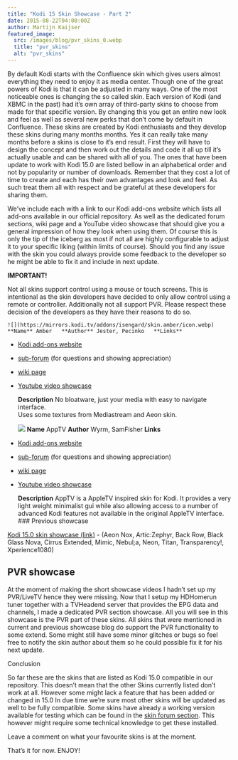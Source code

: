 ```yaml
---
title: "Kodi 15 Skin Showcase - Part 2"
date: 2015-08-22T04:00:00Z
author: Martijn Kaijser
featured_image:
  src: /images/blog/pvr_skins_0.webp
  title: "pvr_skins"
  alt: "pvr_skins"
---
```


By default Kodi starts with the Confluence skin which gives users almost everything they need to enjoy it as media center. Though one of the great powers of Kodi is that it can be adjusted in many ways. One of the most noticeable ones is changing the so called skin. Each version of Kodi (and XBMC in the past) had it’s own array of third-party skins to choose from made for that specific version. By changing this you get an entire new look and feel as well as several new perks that don’t come by default in Confluence. These skins are created by Kodi enthusiasts and they develop these skins during many months months. Yes it can really take many months before a skins is close to it’s end result. First they will have to design the concept and then work out the details and code it all up till it’s actually usable and can be shared with all of you. The ones that have been update to work with Kodi 15.0 are listed bellow in an alphabetical order and not by popularity or number of downloads. Remember that they cost a lot of time to create and each has their own advantages and look and feel. As such treat them all with respect and be grateful at these developers for sharing them.

We’ve include each with a link to our Kodi add-ons website which lists all add-ons available in our official repository. As well as the dedicated forum sections, wiki page and a YouTube video showcase that should give you a general impression of how they look when using them. Of course this is only the tip of the iceberg as most if not all are highly configurable to adjust it to your specific liking (within limits of course). Should you find any issue with the skin you could always provide some feedback to the developer so he might be able to fix it and include in next update.

**IMPORTANT!**

Not all skins support control using a mouse or touch screens. This is intentional as the skin developers have decided to only allow control using a remote or controller. Additionally not all support PVR. Please respect these decision of the developers as they have their reasons to do so.

    ![](https://mirrors.kodi.tv/addons/isengard/skin.amber/icon.webp) **Name** Amber   **Author** Jester, Pecinko   **Links**

- [Kodi add-ons website](/addons)
- [sub-forum](https://forum.kodi.tv/forumdisplay.php?fid=203) (for questions and showing appreciation)
- [wiki page](https://kodi.wiki/index.php?title=Add-on:Amber)
- [Youtube video showcase](https://www.youtube.com/watch?v=a4uzJHtSPic)

  **Description** No bloatware, just your media with easy to navigate interface.  
  Uses some textures from Mediastream and Aeon skin.

  ![](https://mirrors.kodi.tv/addons/isengard/skin.apptv/icon.webp) **Name** AppTV **Author** Wyrm, SamFisher **Links**

- [Kodi add-ons website](/show/skin.apptv)
- [sub-forum](https://forum.kodi.tv/forumdisplay.php?fid=76) (for questions and showing appreciation)
- [wiki page](https://kodi.wiki/index.php?title=Add-on:AppTV)
- [Youtube video showcase](https://www.youtube.com/watch?v=Favu-qZGVJ0)

  **Description** AppTV is a AppleTV inspired skin for Kodi. It provides a very light weight minimalist gui while also allowing access to a number of advanced Kodi features not available in the original AppleTV interface. ### Previous showcase

[Kodi 15.0 skin showcase (link)](/article/kodi-150-skin-showcase) - (Aeon Nox, Artic:Zephyr, Back Row, Black Glass Nova, Cirrus Extended, Mimic, Nebul;a, Neon, Titan, Transparency!, Xperience1080)

## PVR showcase

At the moment of making the short showcase videos I hadn’t set up my PVR/LiveTV hence they were missing. Now that I setup my HDHomerun tuner together with a TVHeadend server that provides the EPG data and channels, I made a dedicated PVR section showcase. All you will see in this showcase is the PVR part of these skins. All skins that were mentioned in current and previous showcase blog do support the PVR functionality to some extend. Some might still have some minor glitches or bugs so feel free to notify the skin author about them so he could possible fix it for his next update.

Conclusion

So far these are the skins that are listed as Kodi 15.0 compatible in our repository. This doesn’t mean that the other Skins currently listed don’t work at all. However some might lack a feature that has been added or changed in 15.0 In due time we’re sure most other skins will be updated as well to be fully compatible. Some skins have already a working version available for testing which can be found in the [skin forum section](https://forum.kodi.tv/forumdisplay.php?fid=67). This however might require some technical knowledge to get these installed.

Leave a comment on what your favourite skins is at the moment.

That’s it for now. ENJOY!
